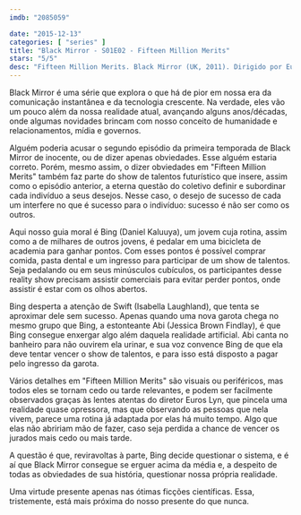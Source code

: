 ```yaml
---
imdb: "2085059"

date: "2015-12-13"
categories: [ "series" ]
title: "Black Mirror - S01E02 - Fifteen Million Merits"
stars: "5/5"
desc: "Fifteen Million Merits. Black Mirror (UK, 2011). Dirigido por Euros Lyn. Escrito por Charlie Brooker, Konnie Huq. Com Daniel Kaluuya, Jessica Brown Findlay, Rupert Everett."
---
```

Black Mirror é uma série que explora o que há de pior em nossa era da comunicação instantânea e da tecnologia crescente. Na verdade, eles vão um pouco além da nossa realidade atual, avançando alguns anos/décadas, onde algumas novidades brincam com nosso conceito de humanidade e relacionamentos, mídia e governos.

Alguém poderia acusar o segundo episódio da primeira temporada de Black Mirror de inocente, ou de dizer apenas obviedades. Esse alguém estaria correto. Porém, mesmo assim, o dizer obviedades em "Fifteen Million Merits" também faz parte do show de talentos futurístico que insere, assim como o episódio anterior, a eterna questão do coletivo definir e subordinar cada indivíduo a seus desejos. Nesse caso, o desejo de sucesso de cada um interfere no que é sucesso para o indivíduo: sucesso é não ser como os outros.

Aqui nosso guia moral é Bing (Daniel Kaluuya), um jovem cuja rotina, assim como a de milhares de outros jovens, é pedalar em uma bicicleta de academia para ganhar pontos. Com esses pontos é possível comprar comida, pasta dental e um ingresso para participar de um show de talentos. Seja pedalando ou em seus minúsculos cubículos, os participantes desse reality show precisam assistir comerciais para evitar perder pontos, onde assistir é estar com os olhos abertos. 

Bing desperta a atenção de Swift (Isabella Laughland), que tenta se aproximar dele sem sucesso. Apenas quando uma nova garota chega no mesmo grupo que Bing, a estonteante Abi (Jessica Brown Findlay), é que Bing consegue enxergar algo além daquela realidade artificial. Abi canta no banheiro para não ouvirem ela urinar, e sua voz convence Bing de que ela deve tentar vencer o show de talentos, e para isso está disposto a pagar pelo ingresso da garota.

Vários detalhes em "Fifteen Million Merits" são visuais ou periféricos, mas todos eles se tornam cedo ou tarde relevantes, e podem ser facilmente observados graças às lentes atentas do diretor Euros Lyn, que pincela uma realidade quase opressora, mas que observando as pessoas que nela vivem, parece uma rotina já adaptada por elas há muito tempo. Algo que elas não abririam mão de fazer, caso seja perdida a chance de vencer os jurados mais cedo ou mais tarde.

A questão é que, reviravoltas à parte, Bing decide questionar o sistema, e é aí que Black Mirror consegue se erguer acima da média e, a despeito de todas as obviedades de sua história, questionar nossa própria realidade.

Uma virtude presente apenas nas ótimas ficções científicas. Essa, tristemente, está mais próxima do nosso presente do que nunca.
